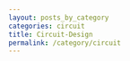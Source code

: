 ```yaml
---
layout: posts_by_category
categories: circuit
title: Circuit-Design
permalink: /category/circuit
---
```

